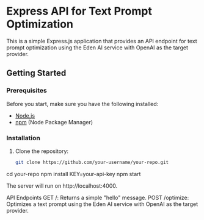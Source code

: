 # Express API for Text Prompt Optimization

This is a simple Express.js application that provides an API endpoint for text prompt optimization using the Eden AI service with OpenAI as the target provider.

## Getting Started

### Prerequisites

Before you start, make sure you have the following installed:

- [Node.js](https://nodejs.org/)
- [npm](https://www.npmjs.com/) (Node Package Manager)

### Installation

1. Clone the repository:

   ```bash
   git clone https://github.com/your-username/your-repo.git


cd your-repo
npm install
KEY=your-api-key
npm start

The server will run on http://localhost:4000.

API Endpoints
GET /: Returns a simple "hello" message.
POST /optimize: Optimizes a text prompt using the Eden AI service with OpenAI as the target provider.
